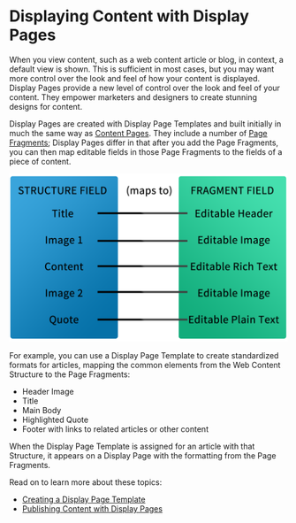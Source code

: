 # Displaying Content with Display Pages

When you view content, such as a web content article or blog, in context, a default view is shown. This is sufficient in most cases, but you may want more control over the look and feel of how your content is displayed. Display Pages provide a new level of control over the look and feel of your content. They empower marketers and designers to create stunning designs for content.

Display Pages are created with Display Page Templates and built initially in much the same way as [Content Pages](../../02-creating-pages/04-building-content-pages.md). They include a number of [Page Fragments](./04-fragments/01-page-fragments-intro.md); Display Pages differ in that after you add the Page Fragments, you can then map editable fields in those Page Fragments to the fields of a piece of content. 

![Display Pages let you connect structure fields to fragment data.](./displaying-content-intro/images/01.png)

For example, you can use a Display Page Template to create standardized formats for articles, mapping the common elements from the Web Content Structure to the Page Fragments:

* Header Image
* Title
* Main Body
* Highlighted Quote
* Footer with links to related articles or other content

When the Display Page Template is assigned for an article with that Structure, it appears on a Display Page with the formatting from the Page Fragments.

Read on to learn more about these topics:

* [Creating a Display Page Template](./02-creating-a-display-page-template.md)
* [Publishing Content with Display Pages](./03-publishing-content-with-display-pages.md)
